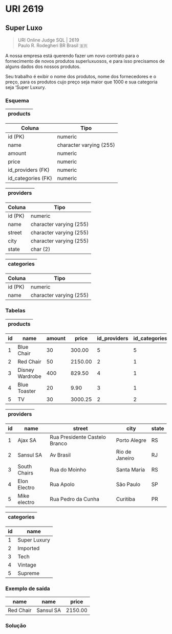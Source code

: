 # URI 2619

## Super Luxo

>URI Online Judge SQL | 2619  
>Paulo R. Rodegheri BR Brasil :brazil:  

A nossa empresa está querendo fazer um novo contrato para o fornecimento de novos produtos superluxuosos, e para isso precisamos de alguns dados dos nossos produtos.  

Seu trabalho é exibir o nome dos produtos, nome dos fornecedores e o preço, para os produtos cujo preço seja maior que 1000 e sua categoria seja ‘Super Luxury.  

### Esquema

| products |
| -------- |

| Coluna             | Tipo                    |
| ------------------ | ----------------------- |
| id (PK)            | numeric                 |
| name               | character varying (255) |
| amount             | numeric                 |
| price              | numeric                 |
| id_providers (FK)  | numeric                 |
| id_categories (FK) | numeric                 |

| providers |
| --------- |

| Coluna  | Tipo                    |
| ------- | ----------------------- |
| id (PK) | numeric                 |
| name    | character varying (255) |
| street  | character varying (255) |
| city    | character varying (255) |
| state   | char (2)                |

| categories |
| ---------- |

| Coluna  | Tipo                    |
| ------- | ----------------------- |
| id (PK) | numeric                 |
| name    | character varying (255) |

### Tabelas

| products |
| -------- |

| id  | name            | amount | price   | id_providers | id_categories |
| --- | --------------- | ------ | ------- | ------------ | ------------- |
| 1   | Blue Chair      | 30     | 300.00  | 5            | 5             |
| 2   | Red Chair       | 50     | 2150.00 | 2            | 1             |
| 3   | Disney Wardrobe | 400    | 829.50  | 4            | 1             |
| 4   | Blue Toaster    | 20     | 9.90    | 3            | 1             |
| 5   | TV              | 30     | 3000.25 | 2            | 2             |

| providers |
| --------- |

| id  | name         | street                        | city           | state |
| --- | ------------ | ----------------------------- | -------------- | ----- |
| 1   | Ajax SA      | Rua Presidente Castelo Branco | Porto Alegre   | RS    |
| 2   | Sansul SA    | Av Brasil                     | Rio de Janeiro | RJ    |
| 3   | South Chairs | Rua do Moinho                 | Santa Maria    | RS    |
| 4   | Elon Electro | Rua Apolo                     | São Paulo      | SP    |
| 5   | Mike electro | Rua Pedro da Cunha            | Curitiba       | PR    |

| categories |
| ---------- |

| id  | name         |
| --- | ------------ |
| 1   | Super Luxury |
| 2   | Imported     |
| 3   | Tech         |
| 4   | Vintage      |
| 5   | Supreme      |

### Exemplo de saída

| name      | name      | price   |
| --------- | --------- | ------- |
| Red Chair | Sansul SA | 2150.00 |

### Solução

```"

```
